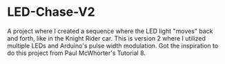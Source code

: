 # LED-Chase-V2
A project where I created a sequence where the LED light "moves" back and forth, like in the Knight Rider car. This is version 2 where I utilized multiple LEDs and Arduino's pulse width modulation. Got the inspiration to do this project from Paul McWhorter's Tutorial 8. 
